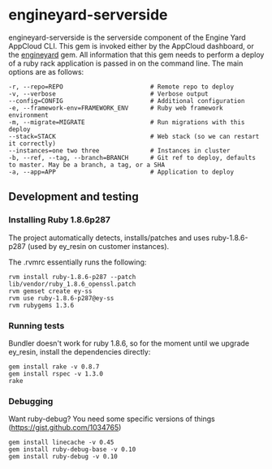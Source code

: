 # engineyard-serverside

engineyard-serverside is the serverside component of the Engine Yard AppCloud CLI. This gem is invoked either by the AppCloud dashboard, or the [engineyard](http://github.com/engineyard/engineyard) gem. All information that this gem needs to perform a deploy of a ruby rack application is passed in on the command line. The main options are as follows:

    -r, --repo=REPO                        # Remote repo to deploy
    -v, --verbose                          # Verbose output
    --config=CONFIG                        # Additional configuration
    -e, --framework-env=FRAMEWORK_ENV      # Ruby web framework environment
    -m, --migrate=MIGRATE                  # Run migrations with this deploy
    --stack=STACK                          # Web stack (so we can restart it correctly)
    --instances=one two three              # Instances in cluster
    -b, --ref, --tag, --branch=BRANCH      # Git ref to deploy, defaults to master. May be a branch, a tag, or a SHA
    -a, --app=APP                          # Application to deploy

## Development and testing

### Installing Ruby 1.8.6p287

The project automatically detects, installs/patches and uses ruby-1.8.6-p287 (used by ey_resin on customer instances).

The .rvmrc essentially runs the following:

    rvm install ruby-1.8.6-p287 --patch lib/vendor/ruby_1.8.6_openssl.patch
    rvm gemset create ey-ss
    rvm use ruby-1.8.6-p287@ey-ss
    rvm rubygems 1.3.6

### Running tests

Bundler doesn't work for ruby 1.8.6, so for the moment until we upgrade ey_resin, install the dependencies directly:

    gem install rake -v 0.8.7
    gem install rspec -v 1.3.0
    rake
    
### Debugging

Want ruby-debug? You need some specific versions of things (https://gist.github.com/1034765)

    gem install linecache -v 0.45
    gem install ruby-debug-base -v 0.10
    gem install ruby-debug -v 0.10